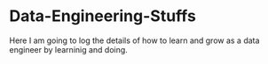 # Data-Engineering-Stuffs
Here I am going to log the details of how to learn and grow as a data engineer by learninig and doing.
